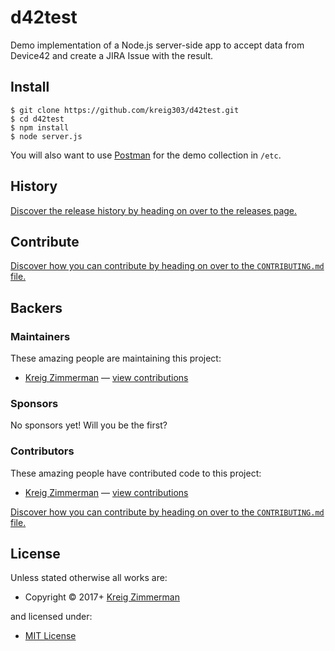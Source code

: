 <!-- TITLE/ -->

<h1>d42test</h1>

<!-- /TITLE -->


<!-- DESCRIPTION/ -->

Demo implementation of a Node.js server-side app to accept data from Device42 and create a JIRA Issue with the result.

<!-- /DESCRIPTION -->


## Install

```
$ git clone https://github.com/kreig303/d42test.git
$ cd d42test
$ npm install
$ node server.js
```

You will also want to use [Postman](https://www.getpostman.com/) for the demo collection in `/etc`.

<!-- HISTORY/ -->

<h2>History</h2>

<a href="https://github.com/kreig303/d42test/releases">Discover the release history by heading on over to the releases page.</a>

<!-- /HISTORY -->


<!-- CONTRIBUTE/ -->

<h2>Contribute</h2>

<a href="https://github.com/kreig303/d42test/blob/master/CONTRIBUTING.md#files">Discover how you can contribute by heading on over to the <code>CONTRIBUTING.md</code> file.</a>

<!-- /CONTRIBUTE -->


<!-- BACKERS/ -->

<h2>Backers</h2>

<h3>Maintainers</h3>

These amazing people are maintaining this project:

<ul><li><a href="http://kreig.me">Kreig Zimmerman</a> — <a href="https://github.com/kreig303/d42test/commits?author=kreig303" title="View the GitHub contributions of Kreig Zimmerman on repository kreig303/d42test">view contributions</a></li></ul>

<h3>Sponsors</h3>

No sponsors yet! Will you be the first?



<h3>Contributors</h3>

These amazing people have contributed code to this project:

<ul><li><a href="http://kreig.me">Kreig Zimmerman</a> — <a href="https://github.com/kreig303/d42test/commits?author=kreig303" title="View the GitHub contributions of Kreig Zimmerman on repository kreig303/d42test">view contributions</a></li></ul>

<a href="https://github.com/kreig303/d42test/blob/master/CONTRIBUTING.md#files">Discover how you can contribute by heading on over to the <code>CONTRIBUTING.md</code> file.</a>

<!-- /BACKERS -->


<!-- LICENSE/ -->

<h2>License</h2>

Unless stated otherwise all works are:

<ul><li>Copyright &copy; 2017+ <a href="http://kreig.me">Kreig Zimmerman</a></li></ul>

and licensed under:

<ul><li><a href="http://spdx.org/licenses/MIT.html">MIT License</a></li></ul>

<!-- /LICENSE -->
